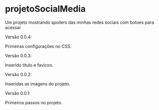 # projetoSocialMedia
 Um projeto mostrando spoilers das minhas redes sociais com botoes para acessar

Versão 0.0.4:

Primeiras configurações no CSS.


Versão 0.0.3:

Inserido titulo e favicon.


Versão 0.0.2:

Inseridas as imagens do projeto.


Versão 0.0.1:

Primeiros passos no projeto.